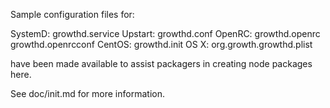 Sample configuration files for:

SystemD: growthd.service
Upstart: growthd.conf
OpenRC:  growthd.openrc
         growthd.openrcconf
CentOS:  growthd.init
OS X:    org.growth.growthd.plist

have been made available to assist packagers in creating node packages here.

See doc/init.md for more information.
